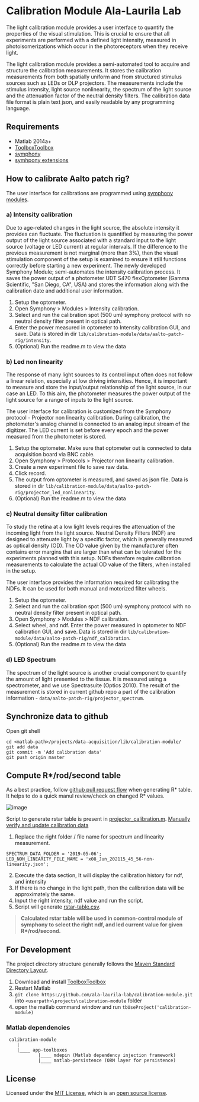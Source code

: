 # Calibration Module Ala-Laurila Lab

The light calibration module provides a user interface to quantify the properties of the visual stimulation. This is crucial to ensure that all experiments are performed with a defined light intensity, measured in photoisomerizations which occur in the photoreceptors when they receive light. 

The light calibration module provides a semi-automated tool to acquire and structure the calibration measurements. It stores the calibration measurements from both spatially uniform and from structured stimulus sources such as LEDs or DLP projectors. The measurements include the stimulus intensity, light source nonlinearity, the spectrum of the light source and the attenuation factor of the neutral density filters. The calibration data file format is plain text json, and easily readable by any programming language.

## Requirements

- Matlab 2014a+
- [ToolboxToolbox](https://github.com/ToolboxHub/ToolboxToolbox)
- [symphony](http://symphony-das.github.io/) 
- [symhpony extensions](https://github.com/ala-laurila-lab/data-acquisition)

## How to calibrate Aalto patch rig?

The user interface for calibrations are programmed using [symphony modules](https://github.com/ala-laurila-lab/data-acquisition/tree/master/src/main/matlab/%2Bala_laurila_lab/%2Bmodules). 

### a) Intensity calibration

 Due to age-related changes in the light source, the absolute intensity it provides can fluctuate. The fluctuation is quantified by measuring the power output of the light source associated with a standard input to the light source (voltage or LED current) at regular intervals. If the difference to the previous measurement is not marginal (more than 3%), then the visual stimulation component of the setup is examined to ensure it still functions correctly before starting a new experiment. The newly developed Symphony Module; semi-automates the intensity calibration process. It saves the power output of a photometer UDT S470 flexOptometer (Gamma Scientific, "San Diego, CA", USA) and stores the information along with the calibration date and additional user information.

1. Setup the optometer. 
2. Open Symphony > Modules > Intensity calibration. 
3. Select and run the calibration spot (500 um) symphony protocol with no neutral density filter present in optical path.
4. Enter the power measured in optometer to Intensity calibration GUI, and save. Data is stored in dir `lib/calibration-module/data/aalto-patch-rig/intensity`. 
5. (Optional) Run the readme.m to view the data

### b) Led non linearity 
The response of many light sources to its control input often does not follow a linear relation, especially at low driving intensities. Hence, it is important to measure and store the input/output relationship of the light source, in our case an LED. To this aim, the photometer measures the power output of the light source for a range of inputs to the light source.

The user interface for calibration is customized from the Symphony protocol - Projector non linearity calibration. During calibration, the photometer's analog channel is connected to an analog input stream of the digitizer. The LED current is set before every epoch and the power measured from the photometer is stored.

1. Setup the optometer. Make sure that optometer out is connected to data acquisition board via BNC cable. 
2. Open Symphony > Protocols > Projector non linearity calibration. 
3. Create a new experiment file to save raw data. 
4. Click record.
4. The output from optometer is measured, and saved as json file. Data is stored in dir `lib/calibration-module/data/aalto-patch-rig/projector_led_nonlinearity`. 
5. (Optional) Run the readme.m to view the data

### c) Neutral density filter calibration

To study the retina at a low light levels requires the attenuation of the incoming light from the light source. Neutral Density Filters (NDF) are designed to attenuate light by a specific factor, which is generally measured as optical density (OD). The OD value given by the manufacturer often contains error margins that are larger than what can be tolerated for the experiments planned with this setup. NDFs therefore require calibration measurements to calculate the actual OD value of the filters, when installed in the setup.

The user interface provides the information required for calibrating the NDFs. It can be used for both manual and motorized filter wheels.

1. Setup the optometer. 
2. Select and run the calibration spot (500 um) symphony protocol with no neutral density filter present in optical path.
3. Open Symphony > Modules > NDF calibration. 
4. Select wheel, and ndf. Enter the power measured in optometer to NDF calibration GUI, and save. Data is stored in dir `lib/calibration-module/data/aalto-patch-rig/ndf_calibration`. 
6. (Optional) Run the readme.m to view the data

### d) LED Spectrum

The spectrum of the light source is another crucial component to quantify the amount of light presented to the tissue. It is measured using a spectrometer, and we use Spectrasuite (Optics 2010). The result of the measurement is stored in current github repo a part of the calibration information - `data/aalto-patch-rig/projector_spectrum`.  

## Synchronize data to github

Open git shell 

```
cd <matlab-path>/projects/data-acquisition/lib/calibration-module/
git add data
git commit -m 'Add calibration data'
git push origin master
```


## Compute R*/rod/second table

As a best practice, follow [github pull request flow](https://guides.github.com/introduction/flow/) when generating R* table. It helps to do a quick manul review/check on changed R* values.

 ![image](https://user-images.githubusercontent.com/7013764/121772630-2eb79380-cb7f-11eb-828e-19fef61d5c6f.png)

Script to generate rstar table is present in [projector_calibration.m](https://github.com/ala-laurila-lab/calibration-module/blob/master/projector_calibration.m). 
[Manually verify and update calibration data](https://github.com/ala-laurila-lab/calibration-module/blob/master/projector_calibration.m#L6)
1. Replace the right folder / file name for spectrum and linearity measurement.
```
SPECTRUM_DATA_FOLDER = '2019-05-06';
LED_NON_LINEARITY_FILE_NAME = 'x08_Jun_202115_45_56-non-linearity.json';
```
2. Execute the data section, It will display the calibration history for ndf, and intensity
3. If there is no change in the light path, then the calibration data will be approximately the same.
4. Input the right intensity, ndf value and run the script.
5. Script will generate [rstar-table.csv](https://github.com/ala-laurila-lab/calibration-module/blob/master/data/aalto-patch-rig/rstar-table.csv). 

> <b> Calculated rstar table will be used in common-control module of symphony to select the right ndf, and led current value for given R*/rod/second.  </b>


## For Development

The project directory structure generally follows the [Maven Standard Directory Layout](https://maven.apache.org/guides/introduction/introduction-to-the-standard-directory-layout.html).

1. Download and install [ToolboxToolbox](https://github.com/ToolboxHub/ToolboxToolbox)
2. Restart Matlab
3. `git clone https://github.com/ala-laurila-lab/calibration-module.git` into `<userpath>\projects\calibration-module` folder 
4. open the matlab command window and run `tbUseProject('calibration-module)`

### Matlab dependencies
    
     calibration-module
        |
        |____ app-toolboxes
                |____ mdepin (Matlab dependency injection framework) 
                |____ matlab-persistence (ORM layer for persistence)      

## License

Licensed under the [MIT License](https://opensource.org/licenses/MIT), which is an [open source license](https://opensource.org/docs/osd).
